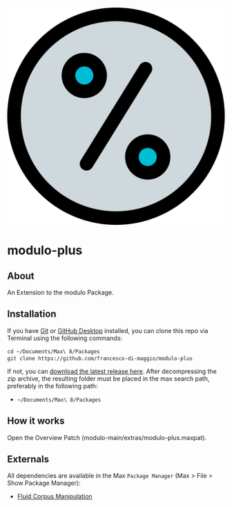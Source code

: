 ![modulo logo](icon.png "the modulo logo")

# modulo-plus

## About 
An Extension to the modulo Package. 

## Installation

If you have [Git](http://git-scm.com/) or [GitHub Desktop](https://desktop.github.com/) installed, you can clone this repo via Terminal using the following commands:

	cd ~/Documents/Max\ 8/Packages
	git clone https://github.com/francesco-di-maggio/modulo-plus

If not, you can [download the latest release here](https://github.com/francesco-di-maggio/modulo-plus). After decompressing the zip archive, the resulting folder must be placed in the max search path, preferably in the following path:

* `~/Documents/Max\ 8/Packages`

## How it works

Open the Overview Patch (modulo-main/extras/modulo-plus.maxpat).

## Externals

All dependencies are available in the Max ```Package Manager``` (Max > File > Show Package Manager):

* [Fluid Corpus Manipulation](https://www.flucoma.org/download)